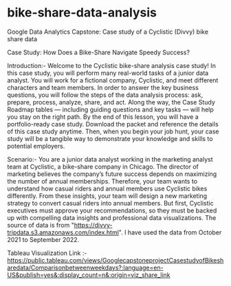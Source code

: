 # bike-share-data-analysis
Google Data Analytics Capstone: Case study of a Cyclistic (Divvy) bike share data

Case Study: How Does a Bike-Share Navigate Speedy Success?

Introduction:-
Welcome to the Cyclistic bike-share analysis case study! In this case study, you will perform many real-world tasks of a junior
data analyst. You will work for a fictional company, Cyclistic, and meet different characters and team members. In order to
answer the key business questions, you will follow the steps of the data analysis process: ask, prepare, process, analyze,
share, and act. Along the way, the Case Study Roadmap tables — including guiding questions and key tasks — will help you
stay on the right path.
By the end of this lesson, you will have a portfolio-ready case study. Download the packet and reference the details of this
case study anytime. Then, when you begin your job hunt, your case study will be a tangible way to demonstrate your
knowledge and skills to potential employers.

Scenario:-
You are a junior data analyst working in the marketing analyst team at Cyclistic, a bike-share company in Chicago. The director
of marketing believes the company’s future success depends on maximizing the number of annual memberships. Therefore,
your team wants to understand how casual riders and annual members use Cyclistic bikes differently. From these insights,
your team will design a new marketing strategy to convert casual riders into annual members. But first, Cyclistic executives
must approve your recommendations, so they must be backed up with compelling data insights and professional data
visualizations.
The source of data is from "https://divvy-tripdata.s3.amazonaws.com/index.html". I have used the data from October 2021 to September 2022.


Tableau Visualization Link :- https://public.tableau.com/views/GooglecapstoneprojectCasestudyofBikesharedata/Comparisonbetweenweekdays?:language=en-US&publish=yes&:display_count=n&:origin=viz_share_link
